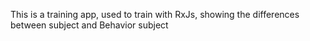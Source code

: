 This is a training app, used to train with RxJs, showing the differences between subject and Behavior subject
